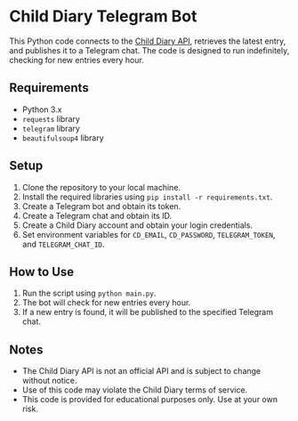 # Child Diary Telegram Bot

This Python code connects to the [Child Diary API](https://childdiary.net/), retrieves the latest entry, and publishes it to a Telegram chat. The code is designed to run indefinitely, checking for new entries every hour.

## Requirements

* Python 3.x
* `requests` library
* `telegram` library
* `beautifulsoup4` library

## Setup

1. Clone the repository to your local machine.
2. Install the required libraries using `pip install -r requirements.txt`.
3. Create a Telegram bot and obtain its token.
4. Create a Telegram chat and obtain its ID.
5. Create a Child Diary account and obtain your login credentials.
6. Set environment variables for `CD_EMAIL`, `CD_PASSWORD`, `TELEGRAM_TOKEN`, and `TELEGRAM_CHAT_ID`.

## How to Use

1. Run the script using `python main.py`.
2. The bot will check for new entries every hour.
3. If a new entry is found, it will be published to the specified Telegram chat.

## Notes

* The Child Diary API is not an official API and is subject to change without notice.
* Use of this code may violate the Child Diary terms of service.
* This code is provided for educational purposes only. Use at your own risk.
